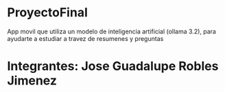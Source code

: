 # ProyectoFinal
App movil que utiliza un modelo de inteligencia artificial (ollama 3.2), para ayudarte a estudiar a travez de resumenes y preguntas

# Integrantes: Jose Guadalupe Robles Jimenez


